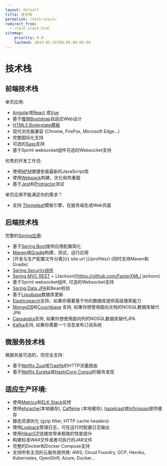 ```yaml
---
layout: default
title: 技术栈
permalink: /tech-stack/
redirect_from:
  - /tech_stack.html
sitemap:
    priority: 0.8
    lastmod: 2014-05-16T00:00:00-00:00
---
```


# <i class="fa fa-stack-overflow"></i> 技术栈

## 前端技术栈

单页应用:

*   [Angular](https://angular.io/)或[React](https://reactjs.org/) 或[Vue](https://vuejs.org/)
*   基于[推特Bootstrap](http://getbootstrap.com/)自适应Web设计
*   [HTML5 Boilerplate模板](http://html5boilerplate.com/)
*   现代浏览器兼容 (Chrome, FireFox, Microsoft Edge...)
*   完整国际化支持
*   可选的[Sass](https://www.npmjs.com/package/node-sass)支持
*   基于Sprint websocket组件可选的Websocket支持

优秀的开发工作流:

*   使用[NPM](https://www.npmjs.com/get-npm)便捷安装最新的JavaScript库
*   使用[Webpack](https://webpack.js.org/)构建，优化和热重载
*   基于[Jest](https://facebook.github.io/jest/)和[Protractor](http://www.protractortest.org)测试

单页应用不能满足你的需求？

*   支持 [Thymeleaf](http://www.thymeleaf.org/)模板引擎，在服务端生成Web页面

## 后端技术栈

完整的[Spring应用](http://spring.io/):

*   基于[Spring Boot](http://projects.spring.io/spring-boot/)提供应用配置简化
*   [Maven](http://maven.apache.org/)或[Gradle](http://www.gradle.org/)构建，测试，运行应用
*   [开发与生产配置文件分离]({{ site.url }}/profiles/) (同时支持Maven和Gradle)
*   [Spring Security组件](http://docs.spring.io/spring-security/site/index.html)
*   [Spring MVC REST](http://spring.io/guides/gs/rest-service/) + [Jackson](https://github.com/FasterXML/   jackson)
*   基于Sprint websocket组件, 可选的Websocket支持
*   [Spring Data JPA](http://projects.spring.io/spring-data-jpa/)和Bean校验
*   基于[Liquibase](http://www.liquibase.org/)数据库更新
*   [Elasticsearch](https://github.com/elastic/elasticsearch)支持，如果你需要基于你的数据库提供高级搜索能力
*   [MongoDB](http://www.mongodb.org)和[Couchbase](https://www.couchbase.com) 支持, 如果你想使用面向文档的NOSQL数据库替代JPA
*   [Cassandra](http://cassandra.apache.org/)支持, 如果你想使用面向列的NOSQL数据库替代JPA
*   [Kafka](http://kafka.apache.org/)支持, 如果你需要一个消息发布订阅系统

## 微服务技术栈

微服务是可选的，但完全支持:

* 基于[Netflix Zuul](https://github.com/Netflix/zuul)或[Traefik](https://traefik.io/)的HTTP流量路由
* 基于[Netflix Eureka](https://github.com/Netflix/eureka)或[HashiCorp Consul](https://www.consul.io/)的服务发现

## 适应生产环境:

*   使用[Metrics](http://metrics.dropwizard.io/)和[ELK Stack](https://www.elastic.co/products)监控
*   使用[ehcache](http://ehcache.org/)(本地缓存), [Caffeine](https://github.com/ben-manes/caffeine) (本地缓存), [hazelcast](http://www.hazelcast.com/)或[Infinispan](http://infinispan.org/)提供缓存
*   静态资源优化 (gzip filter, HTTP cache headers)
*   使用[Logback](http://logback.qos.ch/)管理日志，可在运行时配置日志输出
*   使用[HikariCP](https://github.com/brettwooldridge/HikariCP)连接库带来极致的性能提升
*   构建标准WAR文件或者可执行的JAR文件
*   完整的Docker和Docker Compose支持
*   支持所有主流的云服务提供商: AWS, Cloud Foundry, GCP, Heroku, Kubernetes, OpenShift, Azure, Docker…

